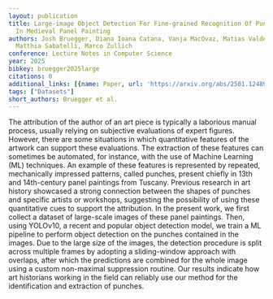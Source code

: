 ```yaml
---
layout: publication
title: Large-image Object Detection For Fine-grained Recognition Of Punches Patterns
  In Medieval Panel Painting
authors: Josh Bruegger, Diana Ioana Catana, Vanja MacOvaz, Matias Valdenegro-Toro,
  Matthia Sabatelli, Marco Zullich
conference: Lecture Notes in Computer Science
year: 2025
bibkey: bruegger2025large
citations: 0
additional_links: [{name: Paper, url: 'https://arxiv.org/abs/2501.12489'}]
tags: ["Datasets"]
short_authors: Bruegger et al.
---
```

The attribution of the author of an art piece is typically a laborious manual
process, usually relying on subjective evaluations of expert figures. However,
there are some situations in which quantitative features of the artwork can
support these evaluations. The extraction of these features can sometimes be
automated, for instance, with the use of Machine Learning (ML) techniques. An
example of these features is represented by repeated, mechanically impressed
patterns, called punches, present chiefly in 13th and 14th-century panel
paintings from Tuscany. Previous research in art history showcased a strong
connection between the shapes of punches and specific artists or workshops,
suggesting the possibility of using these quantitative cues to support the
attribution. In the present work, we first collect a dataset of large-scale
images of these panel paintings. Then, using YOLOv10, a recent and popular
object detection model, we train a ML pipeline to perform object detection on
the punches contained in the images. Due to the large size of the images, the
detection procedure is split across multiple frames by adopting a
sliding-window approach with overlaps, after which the predictions are combined
for the whole image using a custom non-maximal suppression routine. Our results
indicate how art historians working in the field can reliably use our method
for the identification and extraction of punches.